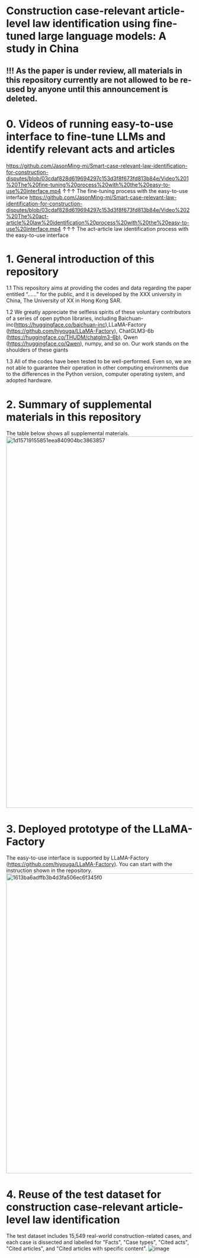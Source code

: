 # Construction case-relevant article-level law identification using fine-tuned large language models: A study in China 

## !!! As the paper is under review, all materials in this repository currently are not allowed to be re-used by anyone until this announcement is deleted.

# 0. Videos of running easy-to-use interface to fine-tune LLMs and identify relevant acts and articles
https://github.com/JasonMing-mi/Smart-case-relevant-law-identification-for-construction-disputes/blob/03cdaf828d619694297c153d3f8f673fd813b84e/Video%201%20The%20fine-tuning%20process%20with%20the%20easy-to-use%20interface.mp4
↑↑↑ The fine-tuning process with the easy-to-use interface
https://github.com/JasonMing-mi/Smart-case-relevant-law-identification-for-construction-disputes/blob/03cdaf828d619694297c153d3f8f673fd813b84e/Video%202%20The%20act-article%20law%20identification%20process%20with%20the%20easy-to-use%20interface.mp4
↑↑↑ The act-article law identification process with the easy-to-use interface

# 1. General introduction of this repository
1.1 This repository aims at providing the codes and data regarding the paper entitled “……” for the public, and it is developed by the XXX university in China, The University of XX in Hong Kong SAR.

1.2 We greatly appreciate the selfless spirits of these voluntary contributors of a series of open python libraries, including Baichuan-inc(https://huggingface.co/baichuan-inc),LLaMA-Factory (https://github.com/hiyouga/LLaMA-Factory), ChatGLM3-6b (https://huggingface.co/THUDM/chatglm3-6b), Qwen (https://huggingface.co/Qwen), numpy, and so on. Our work stands on the shoulders of these giants

1.3 All of the codes have been tested to be well-performed. Even so, we are not able to guarantee their operation in other computing environments due to the differences in the Python version, computer operating system, and adopted hardware.

# 2. Summary of supplemental materials in this repository
The table below shows all supplemental materials.
<img width="1001" alt="1d15719155851eea840904bc3863857" src="https://github.com/user-attachments/assets/ff1c4c50-5592-47f7-a46a-5286bae54ba6">

# 3. Deployed prototype of the LLaMA-Factory
The easy-to-use interface is supported by LLaMA-Factory (https://github.com/hiyouga/LLaMA-Factory). You can start with the instruction shown in the repository.
<img width="808" alt="1613ba6adffb3b4d3fa506ec6f345f0" src="https://github.com/user-attachments/assets/6e9bec9f-b16e-4ac8-9231-a3e0944c0ca9">

# 4. Reuse of the test dataset for construction case-relevant article-level law identification
The test dataset includes 15,549 real-world construction-related cases, and each case is dissected and labelled for "Facts", "Case types", "Cited acts", "Cited articles", and "Cited articles with specific content".
![image](https://github.com/user-attachments/assets/7bf44bca-1b24-4004-9fec-d1ae0075c094)


